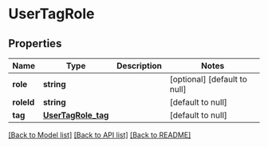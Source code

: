 # UserTagRole

## Properties
Name | Type | Description | Notes
------------ | ------------- | ------------- | -------------
**role** | **string** |  | [optional] [default to null]
**roleId** | **string** |  | [default to null]
**tag** | [**UserTagRole_tag**](UserTagRole_tag.md) |  | [default to null]

[[Back to Model list]](../README.md#documentation-for-models) [[Back to API list]](../README.md#documentation-for-api-endpoints) [[Back to README]](../README.md)


